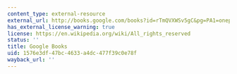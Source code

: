 ```yaml
---
content_type: external-resource
external_url: http://books.google.com/books?id=rTmQVXWSv5gC&pg=PA1=onepage
has_external_license_warning: true
license: https://en.wikipedia.org/wiki/All_rights_reserved
status: ''
title: Google Books
uid: 1576e3df-47bc-4633-a4dc-477f39c0e78f
wayback_url: ''
---
```


